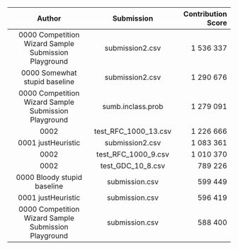 | Author | Submission | Contribution Score |
| :---:  | :---: | ---: |
| 0000 Competition Wizard Sample Submission Playground|submission2.csv |  1 536 337 |
| 0000 Somewhat stupid baseline|submission2.csv |  1 290 676 |
| 0000 Competition Wizard Sample Submission Playground|sumb.inclass.prob |  1 279 091 |
| 0002   |test_RFC_1000_13.csv |  1 226 666 |
| 0001 justHeuristic|submission2.csv |  1 083 361 |
| 0002   |test_RFC_1000_9.csv |  1 010 370 |
| 0002   |test_GDC_10_8.csv |  789 226 |
| 0000 Bloody stupid baseline|submission.csv |  599 449 |
| 0001 justHeuristic|submission.csv |  596 419 |
| 0000 Competition Wizard Sample Submission Playground|submission.csv |  588 400 |
